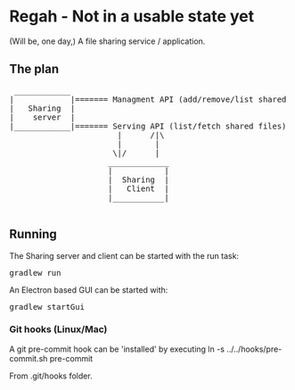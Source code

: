 
#  Regah - Not in a usable state yet

(Will be, one day,) A file sharing service / application.

## The plan
<pre>
 ____________
|            |======= Managment API (add/remove/list shared files)
|   Sharing  |
|    server  |                                                
|____________|======= Serving API (list/fetch shared files)
                       |      /|\                
                       |       |
                      \|/      |
                     _____________
                     |           |
                     |  Sharing  |
                     |   Client  |
                     |___________|
 
</pre>

## Running
The Sharing server and client can be started with the run task:
<pre>gradlew run</pre>

An Electron based GUI can be started with:
<pre>gradlew startGui</pre>

### Git hooks (Linux/Mac)

A git pre-commit hook can be 'installed' by executing
  ln -s ../../hooks/pre-commit.sh pre-commit

From .git/hooks folder.
